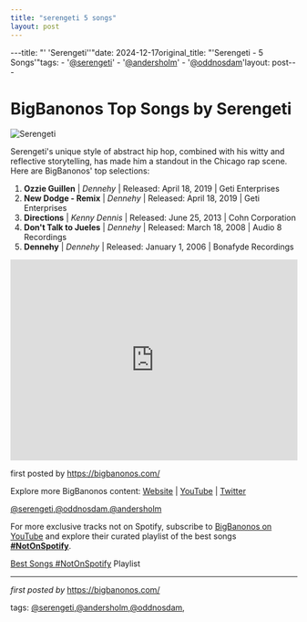 ```yaml
---
title: "serengeti 5 songs"
layout: post
---
```

---title: "' 'Serengeti''"date: 2024-12-17original_title: "'Serengeti - 5 Songs'"tags:  - '[@serengeti](/tags/serengeti/)'  - '[@andersholm](/tags/andersholm/)'  - '[@oddnosdam](/tags/oddnosdam/)'layout: post---<h1>BigBanonos Top Songs by Serengeti</h1><img alt="Serengeti" src="https://www.syffal.com/sites/default/files/styles/album_review_image/public/kenny-dennis.jpg?itok=5E7kPPtq" /> <p>Serengeti's unique style of abstract hip hop, combined with his witty and reflective storytelling, has made him a standout in the Chicago rap scene. Here are BigBanonos' top selections:</p> <ol> <li><strong>Ozzie Guillen</strong> | <em>Dennehy</em> | Released: April 18, 2019 | Geti Enterprises</li> <li><strong>New Dodge - Remix</strong> | <em>Dennehy</em> | Released: April 18, 2019 | Geti Enterprises</li> <li><strong>Directions</strong> | <em>Kenny Dennis</em> | Released: June 25, 2013 | Cohn Corporation</li> <li><strong>Don't Talk to Jueles</strong> | <em>Dennehy</em> | Released: March 18, 2008 | Audio 8 Recordings</li> <li><strong>Dennehy</strong> | <em>Dennehy</em> | Released: January 1, 2006 | Bonafyde Recordings</li></ol> <div> <iframe src="https://open.spotify.com/embed/playlist/43iomO3hT2gutmKfQDSf3h?utm_source=generator" width="100%" height="352" frameBorder="0" allowfullscreen="" allow="autoplay; clipboard-write; encrypted-media; fullscreen; picture-in-picture" loading="lazy"></iframe></div> <p>first posted by <a href="https://bigbanonos.com/">https://bigbanonos.com/</a></p> <div> <p>Explore more BigBanonos content: <a href="https://bigbanonos.com/">Website</a> | <a href="https://www.youtube.com/[@BigBanonos](/tags/BigBanonos/)">YouTube</a> | <a href="https://x.com/bigbanonos">Twitter</a></p></div> <!--Tags--><p>[@serengeti](/tags/serengeti/),[@oddnosdam](/tags/oddnosdam/),[@andersholm](/tags/andersholm/)</p><!--Subscribe and Playlist Links--><div>    <p>For more exclusive tracks not on Spotify, subscribe to <a href="https://www.youtube.com/[@BigBanonos](/tags/BigBanonos/)" target="_blank">BigBanonos on YouTube</a> and explore their curated playlist of the best songs <strong>[#NotOnSpotify](/tags/NotOnSpotify/)</strong>.</p>    <p><a href="https://www.youtube.com/playlist?list=PLtuNtuTatqI0kFahUCbtbfenC_ET5O_tr" target="_blank">Best Songs [#NotOnSpotify](/tags/NotOnSpotify/) Playlist<br /></a></p></div><hr /><p><em>first posted by</em> <a href="https://bigbanonos.com/" rel="noopener" target="_new">https://bigbanonos.com/</a></p><p>tags: [@serengeti](/tags/serengeti/),[@andersholm](/tags/andersholm/),[@oddnosdam](/tags/oddnosdam/),</p>